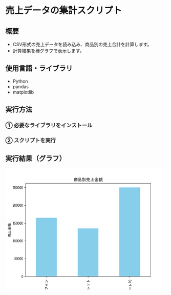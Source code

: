 # 売上データの集計スクリプト

## 概要
- CSV形式の売上データを読み込み、商品別の売上合計を計算します。
- 計算結果を棒グラフで表示します。

## 使用言語・ライブラリ
- Python
- pandas
- matplotlib

## 実行方法

### ① 必要なライブラリをインストール

### ② スクリプトを実行

## 実行結果（グラフ）
![売上データグラフ](graph.png)

